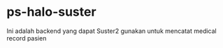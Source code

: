 # ps-halo-suster
Ini adalah backend yang dapat Suster2 gunakan untuk mencatat medical record pasien
